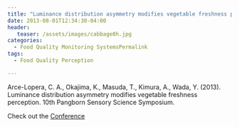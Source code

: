 ```yaml
---
title: "Luminance distribution asymmetry modifies vegetable freshness perception"
date: 2013-08-01T12:34:30-04:00
header:
   teaser: /assets/images/cabbage0h.jpg
categories:
  - Food Quality Monitoring SystemsPermalink
tags:
  - Food Quality Perception

---
```


Arce-Lopera, C. A., Okajima, K., Masuda, T., Kimura, A., Wada, Y. (2013). 
Luminance distribution asymmetry modifies vegetable freshness perception. 
10th Pangborn Sensory Science Symposium.

Check out the [Conference][URL] 

[URL]:   http://www.pangbornsymposium.com/